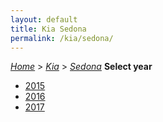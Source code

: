 ```yaml
---
layout: default
title: Kia Sedona
permalink: /kia/sedona/
---
```

[*Home*](/) > [*Kia*](/kia/) > [*Sedona*](/kia/sedona/)
**Select year**
- [2015](/kia/sedona/2015/)
- [2016](/kia/sedona/2016/)
- [2017](/kia/sedona/2017/)
